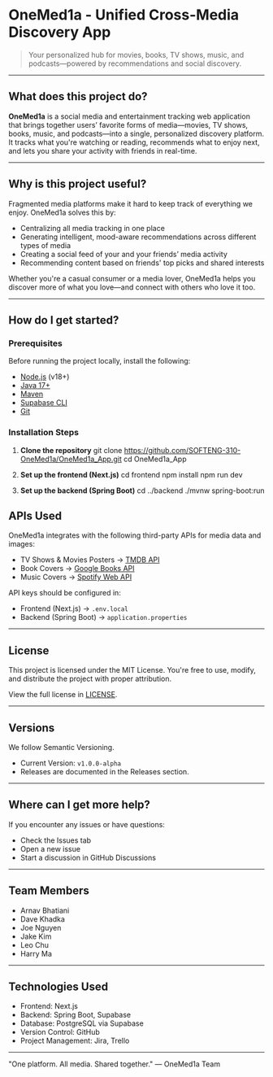 # OneMed1a - Unified Cross-Media Discovery App

> Your personalized hub for movies, books, TV shows, music, and podcasts—powered by recommendations and social discovery.

---

## What does this project do?

**OneMed1a** is a social media and entertainment tracking web application that brings together users’ favorite forms of media—movies, TV shows, books, music, and podcasts—into a single, personalized discovery platform. It tracks what you're watching or reading, recommends what to enjoy next, and lets you share your activity with friends in real-time.

---

## Why is this project useful?

Fragmented media platforms make it hard to keep track of everything we enjoy. OneMed1a solves this by:
- Centralizing all media tracking in one place
- Generating intelligent, mood-aware recommendations across different types of media
- Creating a social feed of your and your friends’ media activity
- Recommending content based on friends' top picks and shared interests

Whether you're a casual consumer or a media lover, OneMed1a helps you discover more of what you love—and connect with others who love it too.

---

## How do I get started?

### Prerequisites

Before running the project locally, install the following:

- [Node.js](https://nodejs.org/) (v18+)
- [Java 17+](https://adoptium.net/)
- [Maven](https://maven.apache.org/)
- [Supabase CLI](https://supabase.com/docs/guides/cli)
- [Git](https://git-scm.com/)

### Installation Steps

1. **Clone the repository**
git clone https://github.com/SOFTENG-310-OneMed1a/OneMed1a_App.git
cd OneMed1a_App

2. **Set up the frontend (Next.js)**
cd frontend
npm install
npm run dev


3. **Set up the backend (Spring Boot)**
cd ../backend
./mvnw spring-boot:run

## APIs Used

OneMed1a integrates with the following third-party APIs for media data and images:

- TV Shows & Movies Posters → [TMDB API](https://www.themoviedb.org/documentation/api)
- Book Covers → [Google Books API](https://developers.google.com/books)
- Music Covers → [Spotify Web API](https://developer.spotify.com/documentation/web-api/)

API keys should be configured in:
- Frontend (Next.js) → `.env.local`
- Backend (Spring Boot) → `application.properties`

---

## License

This project is licensed under the MIT License.
You're free to use, modify, and distribute the project with proper attribution.

View the full license in [LICENSE](LICENSE).

---

## Versions

We follow Semantic Versioning.

- Current Version: `v1.0.0-alpha`
- Releases are documented in the Releases section.

---

## Where can I get more help?

If you encounter any issues or have questions:
- Check the Issues tab
- Open a new issue
- Start a discussion in GitHub Discussions

---

## Team Members

- Arnav Bhatiani
- Dave Khadka
- Joe Nguyen
- Jake Kim
- Leo Chu
- Harry Ma

---

## Technologies Used

- Frontend: Next.js
- Backend: Spring Boot, Supabase
- Database: PostgreSQL via Supabase
- Version Control: GitHub
- Project Management: Jira, Trello

---

"One platform. All media. Shared together."
— OneMed1a Team